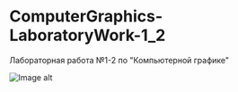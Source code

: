 # ComputerGraphics-LaboratoryWork-1_2
Лабораторная работа №1-2 по "Компьютерной графике"

![Image alt](https://github.com/QueTuePlay/ComputerGraphics-LaboratoryWork-1_2/raw/main/ScreenShots/screen1.png)
